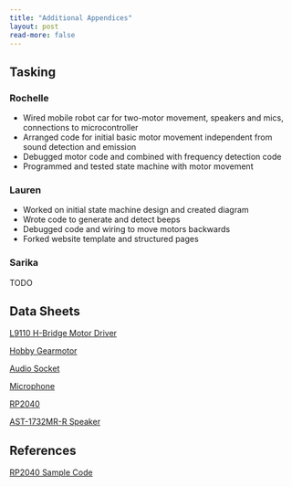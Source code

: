 ```yaml
---
title: "Additional Appendices"
layout: post
read-more: false
---
```


## Tasking

### Rochelle
* Wired mobile robot car for two-motor movement, speakers and mics, connections to microcontroller
* Arranged code for initial basic motor movement independent from sound detection and emission
* Debugged motor code and combined with frequency detection code
* Programmed and tested state machine with motor movement

### Lauren
* Worked on initial state machine design and created diagram
* Wrote code to generate and detect beeps
* Debugged code and wiring to move motors backwards
* Forked website template and structured pages

### Sarika
TODO

## Data Sheets

[L9110 H-Bridge Motor Driver](https://cdn-shop.adafruit.com/product-files/4489/4489_datasheet-l9110.pdf)

[Hobby Gearmotor](https://cdn.sparkfun.com/datasheets/Robotics/DG01D.jpg)

[Audio Socket](https://www.cuidevices.com/product/resource/sj1-352xng.pdf)

[Microphone](https://www.mouser.com/datasheet/2/256/MAX4465-MAX4469-934412.pdf)

[RP2040](https://datasheets.raspberrypi.com/rp2040/rp2040-datasheet.pdf)

[AST-1732MR-R Speaker](https://www.mouser.com/datasheet/2/334/AST-1732MR-R-72511.pdf)

## References

[RP2040 Sample Code](https://github.com/vha3/Hunter-Adams-RP2040-Demos)




